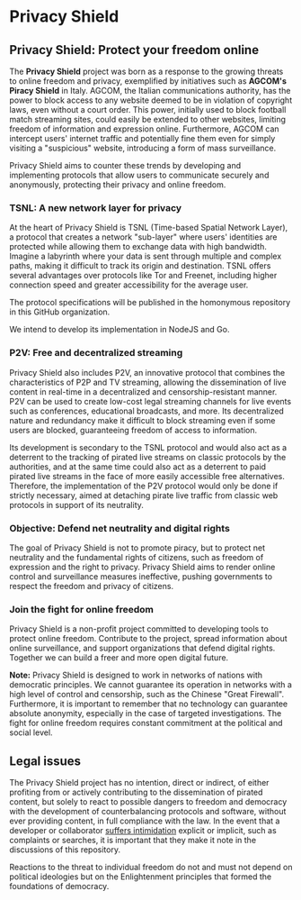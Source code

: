 # Privacy Shield

## Privacy Shield: Protect your freedom online

The **Privacy Shield** project was born as a response to the growing threats to online freedom and privacy, exemplified by initiatives such as **AGCOM's Piracy Shield** in Italy. AGCOM, the Italian communications authority, has the power to block access to any website deemed to be in violation of copyright laws, even without a court order. This power, initially used to block football match streaming sites, could easily be extended to other websites, limiting freedom of information and expression online. Furthermore, AGCOM can intercept users' internet traffic and potentially fine them even for simply visiting a "suspicious" website, introducing a form of mass surveillance.

Privacy Shield aims to counter these trends by developing and implementing protocols that allow users to communicate securely and anonymously, protecting their privacy and online freedom.

### **TSNL: A new network layer for privacy**

At the heart of Privacy Shield is TSNL (Time-based Spatial Network Layer), a protocol that creates a network "sub-layer" where users' identities are protected while allowing them to exchange data with high bandwidth. Imagine a labyrinth where your data is sent through multiple and complex paths, making it difficult to track its origin and destination. TSNL offers several advantages over protocols like Tor and Freenet, including higher connection speed and greater accessibility for the average user.

The protocol specifications will be published in the homonymous repository in this GitHub organization.

We intend to develop its implementation in NodeJS and Go.

### **P2V: Free and decentralized streaming**

Privacy Shield also includes P2V, an innovative protocol that combines the characteristics of P2P and TV streaming, allowing the dissemination of live content in real-time in a decentralized and censorship-resistant manner. P2V can be used to create low-cost legal streaming channels for live events such as conferences, educational broadcasts, and more. Its decentralized nature and redundancy make it difficult to block streaming even if some users are blocked, guaranteeing freedom of access to information.

Its development is secondary to the TSNL protocol and would also act as a deterrent to the tracking of pirated live streams on classic protocols by the authorities, and at the same time could also act as a deterrent to paid pirated live streams in the face of more easily accessible free alternatives. Therefore, the implementation of the P2V protocol would only be done if strictly necessary, aimed at detaching pirate live traffic from classic web protocols in support of its neutrality.

### **Objective: Defend net neutrality and digital rights**

The goal of Privacy Shield is not to promote piracy, but to protect net neutrality and the fundamental rights of citizens, such as freedom of expression and the right to privacy. Privacy Shield aims to render online control and surveillance measures ineffective, pushing governments to respect the freedom and privacy of citizens.

### **Join the fight for online freedom**

Privacy Shield is a non-profit project committed to developing tools to protect online freedom. Contribute to the project, spread information about online surveillance, and support organizations that defend digital rights. Together we can build a freer and more open digital future.

**Note:** Privacy Shield is designed to work in networks of nations with democratic principles. We cannot guarantee its operation in networks with a high level of control and censorship, such as the Chinese "Great Firewall". Furthermore, it is important to remember that no technology can guarantee absolute anonymity, especially in the case of targeted investigations. The fight for online freedom requires constant commitment at the political and social level.

## Legal issues

The Privacy Shield project has no intention, direct or indirect, of either profiting from or actively contributing to the dissemination of pirated content, but solely to react to possible dangers to freedom and democracy with the development of counterbalancing protocols and software, without ever providing content, in full compliance with the law. In the event that a developer or collaborator [suffers intimidation](https://www.open.online/2024/10/11/luca-arnau-giornalista-perquisizione-diffamazione-giorgia-meloni-corona/) explicit or implicit, such as complaints or searches, it is important that they make it note in the discussions of this repository.

Reactions to the threat to individual freedom do not and must not depend on political ideologies but on the Enlightenment principles that formed the foundations of democracy.
